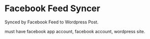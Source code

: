 # Facebook Feed Syncer
Synced by Facebook Feed to Wordpress Post.

must have facebook app account, facebook account, wordpress site.

